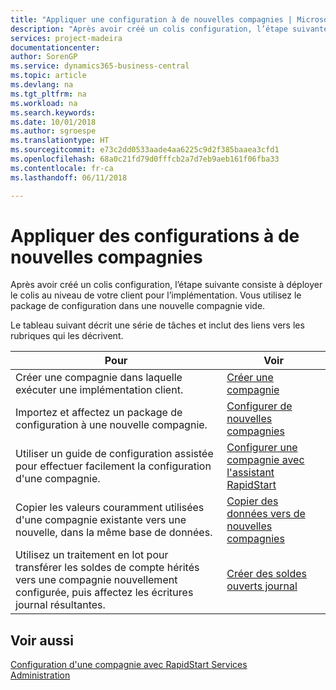 ```yaml
---
title: "Appliquer une configuration à de nouvelles compagnies | Microsoft Docs"
description: "Après avoir créé un colis configuration, l’étape suivante consiste à déployer le colis au niveau de votre client pour l’implémentation. Vous utilisez la configuration avec une nouvelle compagnie vide."
services: project-madeira
documentationcenter: 
author: SorenGP
ms.service: dynamics365-business-central
ms.topic: article
ms.devlang: na
ms.tgt_pltfrm: na
ms.workload: na
ms.search.keywords: 
ms.date: 10/01/2018
ms.author: sgroespe
ms.translationtype: HT
ms.sourcegitcommit: e73c2dd0533aade4aa6225c9d2f385baaea3cfd1
ms.openlocfilehash: 68a0c21fd79d0fffcb2a7d7eb9aeb161f06fba33
ms.contentlocale: fr-ca
ms.lasthandoff: 06/11/2018

---
```

# <a name="apply-configurations-to-new-companies"></a>Appliquer des configurations à de nouvelles compagnies
Après avoir créé un colis configuration, l’étape suivante consiste à déployer le colis au niveau de votre client pour l’implémentation. Vous utilisez le package de configuration dans une nouvelle compagnie vide.  

 Le tableau suivant décrit une série de tâches et inclut des liens vers les rubriques qui les décrivent.

|**Pour**|**Voir**|  
|------------|-------------|  
|Créer une compagnie dans laquelle exécuter une implémentation client.|[Créer une compagnie](admin-how-to-create-a-new-company.md)|  
|Importez et affectez un package de configuration à une nouvelle compagnie.|[Configurer de nouvelles compagnies](admin-how-to-configure-new-companies.md)|  
|Utiliser un guide de configuration assistée pour effectuer facilement la configuration d'une compagnie.|[Configurer une compagnie avec l'assistant RapidStart](admin-how-to-configure-a-company-with-the-rapidstart-wizard.md)|
|Copier les valeurs couramment utilisées d'une compagnie existante vers une nouvelle, dans la même base de données.|[Copier des données vers de nouvelles compagnies](admin-how-to-copy-data-to-new-companies.md)|  
|Utilisez un traitement en lot pour transférer les soldes de compte hérités vers une compagnie nouvellement configurée, puis affectez les écritures journal résultantes.|[Créer des soldes ouverts journal](admin-how-to-create-journal-opening-balances.md)|  

## <a name="see-also"></a>Voir aussi  
[Configuration d'une compagnie avec RapidStart Services](admin-set-up-a-company-with-rapidstart.md)  
[Administration](admin-setup-and-administration.md)


